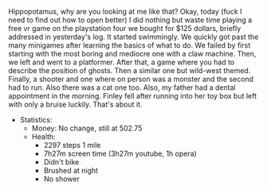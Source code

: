 Hippopotamus, why are you looking at me like that?
Okay, today (fuck I need to find out how to open better) I did nothing but waste time playing a free vr game on the playstation four we bought for $125 dollars, briefly addressed in yesterday's log. It started swimmingly. We quickly got past the many minigames after learning the basics of what to do. We failed by first starting with the most boring and mediocre one with a claw machine. Then, we left and went to a platformer.  After that, a game where you had to describe the position of ghosts. Then a similar one but wild-west themed. Finally, a shooter and one where on person was a monster and the second had to run. Also there was a cat one too. Also, my father had a dental appointment in the morning. Finley fell after running into her toy box but left with only a bruise luckily. That's about it. 
- Statistics:
	- Money: No change, still at 502.75
	- Health:
		- 2297 steps 1 mile
		- 7h27m screen time (3h27m youtube, 1h opera)
		- Didn't bike
		- Brushed at night
		- No shower
